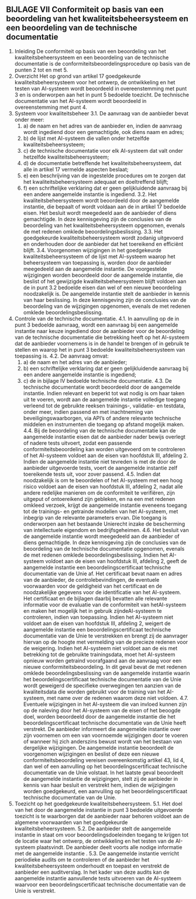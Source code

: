 ## BIJLAGE VII Conformiteit op basis van een beoordeling van het kwaliteitsbeheersysteem en een beoordeling van de technische documentatie

1. Inleiding
   De conformiteit op basis van een beoordeling van het kwaliteitsbeheersysteem en een beoordeling van de technische documentatie is de conformiteitsbeoordelingsprocedure op basis van de punten 2 tot en met 5.
2. Overzicht
   Het op grond van artikel 17 goedgekeurde kwaliteitsbeheersysteem voor het ontwerp, de ontwikkeling en het testen van AI-systeem wordt beoordeeld in overeenstemming met punt 3 en is onderworpen aan het in punt 5 bedoelde toezicht. De technische documentatie van het AI-systeem wordt beoordeeld in overeenstemming met punt 4.
3. Systeem voor kwaliteitsbeheer
   3.1. De aanvraag van de aanbieder bevat onder meer:
   1. a) de naam en het adres van de aanbieder en, indien de aanvraag wordt ingediend door een gemachtigde, ook diens naam en adres;
   2. b) de lijst met AI-systeem die vallen onder hetzelfde kwaliteitsbeheersysteem;
   3. c) de technische documentatie voor elk AI-systeem dat valt onder hetzelfde kwaliteitsbeheersysteem;
   4. d) de documentatie betreffende het kwaliteitsbeheersysteem, dat alle in artikel 17 vermelde aspecten beslaat;
   5. e) een beschrijving van de ingestelde procedures om te zorgen dat het kwaliteitsbeheersysteem adequaat en doeltreffend blijft;
   6. f) een schriftelijke verklaring dat er geen gelijkluidende aanvraag bij een andere aangemelde instantie is ingediend.
      3.2. Het kwaliteitsbeheersysteem wordt beoordeeld door de aangemelde instantie, die bepaalt of wordt voldaan aan de in artikel 17 bedoelde eisen.
      Het besluit wordt meegedeeld aan de aanbieder of diens gemachtigde. In deze kennisgeving zijn de conclusies van de beoordeling van het kwaliteitsbeheersysteem opgenomen, evenals de met redenen omklede beoordelingsbeslissing.
      3.3. Het goedgekeurde kwaliteitsbeheersysteem wordt zodanig uitgevoerd en onderhouden door de aanbieder dat het toereikend en efficiënt blijft.
      3.4. Voorgenomen wijzigingen in het goedgekeurde kwaliteitsbeheersysteem of de lijst met AI-systeem waarop het beheersysteem van toepassing is, worden door de aanbieder meegedeeld aan de aangemelde instantie.
      De voorgestelde wijzigingen worden beoordeeld door de aangemelde instantie, die beslist of het gewijzigde kwaliteitsbeheersysteem blijft voldoen aan de in punt 3.2 bedoelde eisen dan wel of een nieuwe beoordeling noodzakelijk is.
      De aangemelde instantie stelt de aanbieder in kennis van haar beslissing. In deze kennisgeving zijn de conclusies van de beoordeling van de wijzigingen opgenomen, evenals de met redenen omklede beoordelingsbeslissing.
4. Controle van de technische documentatie.
   4.1. In aanvulling op de in punt 3 bedoelde aanvraag, wordt een aanvraag bij een aangemelde instantie naar keuze ingediend door de aanbieder voor de beoordeling van de technische documentatie die betrekking heeft op het AI-systeem dat de aanbieder voornemens is in de handel te brengen of in gebruik te stellen en waarop het in punt 3 bedoelde kwaliteitsbeheersysteem van toepassing is.
   4.2. De aanvraag omvat:
   1. a) de naam en het adres van de aanbieder;
   2. b) een schriftelijke verklaring dat er geen gelijkluidende aanvraag bij een andere aangemelde instantie is ingediend;
   3. c) de in bijlage IV bedoelde technische documentatie.
      4.3. De technische documentatie wordt beoordeeld door de aangemelde instantie. Indien relevant en beperkt tot wat nodig is om haar taken uit te voeren, wordt aan de aangemelde instantie volledige toegang verleend tot de gebruikte reeksen trainings-, validatie- en testdata, onder meer, indien passend en met inachtneming van beveiligingswaarborgen, via API’s of andere relevante technische middelen en instrumenten die toegang op afstand mogelijk maken.
      4.4. Bij de beoordeling van de technische documentatie kan de aangemelde instantie eisen dat de aanbieder nader bewijs overlegt of nadere tests uitvoert, zodat een passende conformiteitsbeoordeling kan worden uitgevoerd om te controleren of het AI-systeem voldoet aan de eisen van hoofdstuk III, afdeling 2. Indien de aangemelde instantie niet tevreden is met de door de aanbieder uitgevoerde tests, voert de aangemelde instantie zelf toereikende tests uit, voor zover passend.
      4.5. Indien dat noodzakelijk is om te beoordelen of het AI-systeem met een hoog risico voldoet aan de eisen van hoofdstuk III, afdeling 2, nadat alle andere redelijke manieren om de conformiteit te verifiëren, zijn uitgeput of ontoereikend zijn gebleken, en na een met redenen omkleed verzoek, krijgt de aangemelde instantie eveneens toegang tot de trainings- en getrainde modellen van het AI-systeem, met inbegrip van de relevante parameters ervan. Die toegang is onderworpen aan het bestaande Unierecht inzake de bescherming van intellectuele eigendom en bedrijfsgeheimen.
      4.6. Het besluit van de aangemelde instantie wordt meegedeeld aan de aanbieder of diens gemachtigde. In deze kennisgeving zijn de conclusies van de beoordeling van de technische documentatie opgenomen, evenals de met redenen omklede beoordelingsbeslissing.
      Indien het AI-systeem voldoet aan de eisen van hoofdstuk III, afdeling 2, geeft de aangemelde instantie een beoordelingscertificaat technische documentatie van de Unie af. Het certificaat bevat naam en adres van de aanbieder, de controlebevindingen, de eventuele voorwaarden voor de geldigheid van het certificaat en de noodzakelijke gegevens voor de identificatie van het AI-systeem.
      Het certificaat en de bijlagen daarbij bevatten alle relevante informatie voor de evaluatie van de conformiteit van hetAI-systeem en maken het mogelijk het in gebruik zijndeAI-systeem te controleren, indien van toepassing.
      Indien het AI-systeem niet voldoet aan de eisen van hoofdstuk III, afdeling 2, weigert de aangemelde instantie een beoordelingscertificaat technische documentatie van de Unie te verstrekken en brengt zij de aanvrager hiervan op de hoogte met vermelding van de precieze redenen voor de weigering.
      Indien het AI-systeem niet voldoet aan de eis met betrekking tot de gebruikte trainingsdata, moet het AI-systeem opnieuw worden getraind voorafgaand aan de aanvraag voor een nieuwe conformiteitsbeoordeling. In dit geval bevat de met redenen omklede beoordelingsbeslissing van de aangemelde instantie waarin het beoordelingscertificaat technische documentatie van de Unie wordt geweigerd de specifieke overwegingen ten aanzien van de kwaliteitsdata die worden gebruikt voor de training van het AI-systeem, met name over de redenen waarom deze niet voldoen.
      4.7. Eventuele wijzigingen in het AI-systeem die van invloed kunnen zijn op de naleving door het AI-systeem van de eisen of het beoogde doel, worden beoordeeld door de aangemelde instantie die het beoordelingscertificaat technische documentatie van de Unie heeft verstrekt. De aanbieder informeert die aangemelde instantie over zijn voornemen om een van voornoemde wijzigingen door te voeren of wanneer hij zich anderszins bewust wordt van het bestaan van dergelijke wijzigingen. De aangemelde instantie beoordeelt de voorgenomen wijzigingen en beslist of deze een nieuwe conformiteitsbeoordeling vereisen overeenkomstig artikel 43, lid 4, dan wel of een aanvulling op het beoordelingscertificaat technische documentatie van de Unie volstaat. In het laatste geval beoordeelt de aangemelde instantie de wijzigingen, stelt zij de aanbieder in kennis van haar besluit en verstrekt hem, indien de wijzigingen worden goedgekeurd, een aanvulling op het beoordelingscertificaat technische documentatie van de Unie.
5. Toezicht op het goedgekeurde kwaliteitsbeheersysteem.
   5.1. Het doel van het door de aangemelde instantie in punt 3 bedoelde uitgevoerde toezicht is te waarborgen dat de aanbieder naar behoren voldoet aan de algemene voorwaarden van het goedgekeurde kwaliteitsbeheersysteem.
   5.2. De aanbieder stelt de aangemelde instantie in staat om voor beoordelingsdoeleinden toegang te krijgen tot de locatie waar het ontwerp, de ontwikkeling en het testen van de AI-systeem plaatsvindt. De aanbieder deelt voorts alle nodige informatie met de aangemelde instantie .
   5.3. De aangemelde instantie verricht periodieke audits om te controleren of de aanbieder het kwaliteitsbeheersysteem onderhoudt en toepast en verstrekt de aanbieder een auditverslag. In het kader van deze audits kan de aangemelde instantie aanvullende tests uitvoeren van de AI-systeem waarvoor een beoordelingscertificaat technische documentatie van de Unie is verstrekt.
